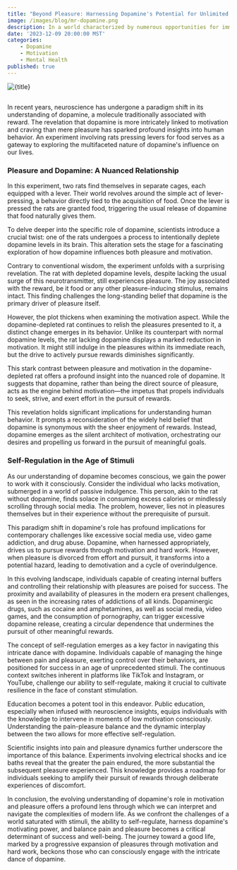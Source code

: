```yaml
---
title: "Beyond Pleasure: Harnessing Dopamine's Potential for Unlimited Motivation"
image: /images/blog/mr-dopamine.png
description: In a world characterized by numerous opportunities for immediate gratification, self-regulation emerges as a crucial factor for success and well-being. Those who can exercise control over their relationship with pleasures are poised for success in an ever-evolving society.
date: '2023-12-09 20:00:00 MST'
categories:
    - Dopamine
    - Motivation
    - Mental Health
published: true
---
```

![{title}]({image})

##
In recent years, neuroscience has undergone a paradigm shift in its understanding of dopamine, a molecule traditionally associated with reward. The revelation that dopamine is more intricately linked to motivation and craving than mere pleasure has sparked profound insights into human behavior. An experiment involving rats pressing levers for food serves as a gateway to exploring the multifaceted nature of dopamine's influence on our lives.

### Pleasure and Dopamine: A Nuanced Relationship
In this experiment, two rats find themselves in separate cages, each equipped with a lever. Their world revolves around the simple act of lever-pressing, a behavior directly tied to the acquisition of food. Once the lever is pressed the rats are granted food, triggering the usual release of dopamine that food naturally gives them.


To delve deeper into the specific role of dopamine, scientists introduce a crucial twist: one of the rats undergoes a process to intentionally deplete dopamine levels in its brain. This alteration sets the stage for a fascinating exploration of how dopamine influences both pleasure and motivation.


Contrary to conventional wisdom, the experiment unfolds with a surprising revelation. The rat with depleted dopamine levels, despite lacking the usual surge of this neurotransmitter, still experiences pleasure. The joy associated with the reward, be it food or any other pleasure-inducing stimulus, remains intact. This finding challenges the long-standing belief that dopamine is the primary driver of pleasure itself.


However, the plot thickens when examining the motivation aspect. While the dopamine-depleted rat continues to relish the pleasures presented to it, a distinct change emerges in its behavior. Unlike its counterpart with normal dopamine levels, the rat lacking dopamine displays a marked reduction in motivation. It might still indulge in the pleasures within its immediate reach, but the drive to actively pursue rewards diminishes significantly.


This stark contrast between pleasure and motivation in the dopamine-depleted rat offers a profound insight into the nuanced role of dopamine. It suggests that dopamine, rather than being the direct source of pleasure, acts as the engine behind motivation—the impetus that propels individuals to seek, strive, and exert effort in the pursuit of rewards.


This revelation holds significant implications for understanding human behavior. It prompts a reconsideration of the widely held belief that dopamine is synonymous with the sheer enjoyment of rewards. Instead, dopamine emerges as the silent architect of motivation, orchestrating our desires and propelling us forward in the pursuit of meaningful goals.

### Self-Regulation in the Age of Stimuli
As our understanding of dopamine becomes conscious, we gain the power to work with it consciously. Consider the individual who lacks motivation, submerged in a world of passive indulgence. This person, akin to the rat without dopamine, finds solace in consuming excess calories or mindlessly scrolling through social media. The problem, however, lies not in pleasures themselves but in their experience without the prerequisite of pursuit.


This paradigm shift in dopamine's role has profound implications for contemporary challenges like excessive social media use, video game addiction, and drug abuse. Dopamine, when harnessed appropriately, drives us to pursue rewards through motivation and hard work. However, when pleasure is divorced from effort and pursuit, it transforms into a potential hazard, leading to demotivation and a cycle of overindulgence.


In this evolving landscape, individuals capable of creating internal buffers and controlling their relationship with pleasures are poised for success. The proximity and availability of pleasures in the modern era present challenges, as seen in the increasing rates of addictions of all kinds. Dopaminergic drugs, such as cocaine and amphetamines, as well as social media, video games, and the consumption of pornography, can trigger excessive dopamine release, creating a circular dependence that undermines the pursuit of other meaningful rewards.


The concept of self-regulation emerges as a key factor in navigating this intricate dance with dopamine. Individuals capable of managing the hinge between pain and pleasure, exerting control over their behaviors, are positioned for success in an age of unprecedented stimuli. The continuous context switches inherent in platforms like TikTok and Instagram, or YouTube, challenge our ability to self-regulate, making it crucial to cultivate resilience in the face of constant stimulation.


Education becomes a potent tool in this endeavor. Public education, especially when infused with neuroscience insights, equips individuals with the knowledge to intervene in moments of low motivation consciously. Understanding the pain-pleasure balance and the dynamic interplay between the two allows for more effective self-regulation.


Scientific insights into pain and pleasure dynamics further underscore the importance of this balance. Experiments involving electrical shocks and ice baths reveal that the greater the pain endured, the more substantial the subsequent pleasure experienced. This knowledge provides a roadmap for individuals seeking to amplify their pursuit of rewards through deliberate experiences of discomfort.


In conclusion, the evolving understanding of dopamine's role in motivation and pleasure offers a profound lens through which we can interpret and navigate the complexities of modern life. As we confront the challenges of a world saturated with stimuli, the ability to self-regulate, harness dopamine's motivating power, and balance pain and pleasure becomes a critical determinant of success and well-being. The journey toward a good life, marked by a progressive expansion of pleasures through motivation and hard work, beckons those who can consciously engage with the intricate dance of dopamine.